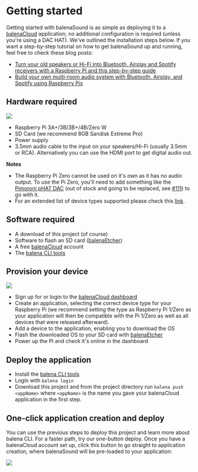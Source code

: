 # Getting started

Getting started with balenaSound is as simple as deploying it to a [balenaCloud](https://balena.io/cloud) application; no additional configuration is required (unless you're using a DAC HAT).
We've outlined the installation steps below. If you want a step-by-step tutorial on how to get balenaSound up and running, feel free to check these blog posts:
- [Turn your old speakers or Hi-Fi into Bluetooth, Airplay and Spotify receivers with a Raspberry Pi and this step-by-step guide](https://www.balena.io/blog/turn-your-old-speakers-or-hi-fi-into-bluetooth-receivers-using-only-a-raspberry-pi/)
- [Build your own multi-room audio system with Bluetooth, Airplay, and Spotify using Raspberry Pis](https://www.balena.io/blog/diy-raspberry-pi-multi-room-audio-system/)

## Hardware required
![](https://raw.githubusercontent.com/balenalabs/balena-sound/master/images/hardware.jpeg)

* Raspberry Pi 3A+/3B/3B+/4B/Zero W
* SD Card (we recommend 8GB Sandisk Extreme Pro)
* Power supply
* 3.5mm audio cable to the input on your speakers/Hi-Fi (usually 3.5mm or RCA). Alternatively you can use the HDMI port to get digital audio out.

**Notes** 
- The Raspberry Pi Zero cannot be used on it's own as it has no audio output. To use the Pi Zero, you'll need to add something like the [Pimoroni pHAT DAC](https://shop.pimoroni.com/products/phat-dac) (out of stock and going to be replaced, see [#111](https://github.com/balenalabs/balena-sound/issues/111)) to go with it.
- For an extended list of device types supported please check this [link](../supported-devices).


## Software required

* A download of this project (of course)
* Software to flash an SD card ([balenaEtcher](https://balena.io/etcher))
* A free [balenaCloud](https://balena.io/cloud) account
* The [balena CLI tools](https://github.com/balena-io/balena-cli/blob/master/INSTALL.md)

## Provision your device

![](https://raw.githubusercontent.com/balenalabs/balena-sound/master/images/sdcard.gif)

* Sign up for or login to the [balenaCloud dashboard](https://dashboard.balena-cloud.com)
* Create an application, selecting the correct device type for your Raspberry Pi (we recommend setting the type as Raspberry Pi 1/Zero as your application will then be compatible with the Pi 1/Zero as well as all devices that were released afterward).
* Add a device to the application, enabling you to download the OS
* Flash the downloaded OS to your SD card with [balenaEtcher](https://balena.io/etcher)
* Power up the Pi and check it's online in the dashboard

## Deploy the application

* Install the [balena CLI tools](https://github.com/balena-io/balena-cli/blob/master/INSTALL.md)
* Login with `balena login`
* Download this project and from the project directory run `balena push <appName>` where `<appName>` is the name you gave your balenaCloud application in the first step.

## One-click application creation and deploy

You can use the previous steps to deploy this project and learn more about balena CLI. For a faster path, try our one-button deploy. Once you have a balenaCloud account set up, click this button to go straight to application creation, where balenaSound will be pre-loaded to your application:

[![](https://balena.io/deploy.png)](https://dashboard.balena-cloud.com/deploy?repoUrl=https://github.com/balenalabs/balena-sound)
